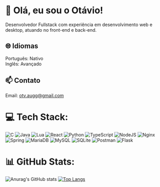 # 📌 Olá, eu sou o Otávio!
Desenvolvedor Fullstack com experiência em desenvolvimento web e desktop, atuando no front-end e back-end.

## 🌐 Idiomas
Português: Nativo<br/>Inglês: Avançado

## 📫 Contato
Email: otv.augg@gmail.com

# 💻 Tech Stack:
![C](https://img.shields.io/badge/c-%2300599C.svg?style=for-the-badge&logo=c&logoColor=white) ![Java](https://img.shields.io/badge/java-%23ED8B00.svg?style=for-the-badge&logo=openjdk&logoColor=white) ![Lua](https://img.shields.io/badge/lua-%232C2D72.svg?style=for-the-badge&logo=lua&logoColor=white) ![React](https://img.shields.io/badge/react-%232C2D72.svg?style=for-the-badge&logo=react&logoColor=white) ![Python](https://img.shields.io/badge/python-%232C2D72.svg?style=for-the-badge&logo=python&logoColor=white) ![TypeScript](https://img.shields.io/badge/typescript-%232C2D72.svg?style=for-the-badge&logo=typescript&logoColor=white) ![NodeJS](https://img.shields.io/badge/nodejs-%232C2D72.svg?style=for-the-badge&logo=node.js&logoColor=white) ![Nginx](https://img.shields.io/badge/nginx-%23009639.svg?style=for-the-badge&logo=nginx&logoColor=white) ![Spring](https://img.shields.io/badge/spring-%23009639.svg?style=for-the-badge&logo=spring&logoColor=white) ![MariaDB](https://img.shields.io/badge/MariaDB-003545?style=for-the-badge&logo=mariadb&logoColor=white) ![MySQL](https://img.shields.io/badge/mysql-%2300f.svg?style=for-the-badge&logo=mysql&logoColor=white) ![SQLite](https://img.shields.io/badge/sqlite-%2307405e.svg?style=for-the-badge&logo=sqlite&logoColor=white) ![Postman](https://img.shields.io/badge/Postman-FF6C37?style=for-the-badge&logo=postman&logoColor=white) ![Flask](https://img.shields.io/badge/flask-%2307405e.svg?style=for-the-badge&logo=flask&logoColor=white)


# 📊 GitHub Stats:
![Anurag's GitHub stats](https://github-readme-stats.vercel.app/api?username=otavio-aug&show_icons=true&theme=dracula)
[![Top Langs](https://github-readme-stats.vercel.app/api/top-langs/?username=otavio-aug&layout=donut&theme=dracula)](https://github.com/otavio-aug/github-readme-stats)
